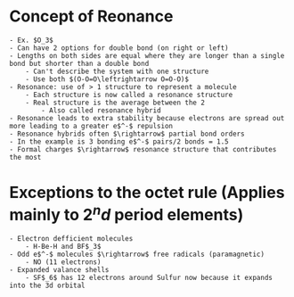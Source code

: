 # Concept of Reonance
	- Ex. $O_3$
	- Can have 2 options for double bond (on right or left)
	- Lengths on both sides are equal where they are longer than a single bond but shorter than a double bond
 		- Can't describe the system with one structure
		- Use both $(O-O=O\leftrightarrow O=O-O)$
	- Resonance: use of > 1 structure to represent a molecule
		- Each structure is now called a resonance structure
		- Real structure is the average between the 2
			- Also called resonance hybrid
	- Resonance leads to extra stability because electrons are spread out more leading to a greater e$^-$ repulsion
	- Resonance hybrids often $\rightarrow$ partial bond orders
	- In the example is 3 bonding e$^-$ pairs/2 bonds = 1.5
	- Formal charges $\rightarrow$ resonance structure that contributes the most

# Exceptions to the octet rule (Applies mainly to 2$^nd$ period elements)
	- Electron defficient molecules
		- H-Be-H and BF$_3$
	- Odd e$^-$ molecules $\rightarrow$ free radicals (paramagnetic)
		- NO (11 electrons)
	- Expanded valance shells
		- SF$_6$ has 12 electrons around Sulfur now because it expands into the 3d orbital
